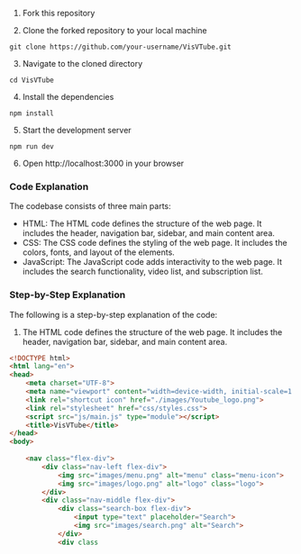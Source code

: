  1. Fork this repository

2. Clone the forked repository to your local machine

```
git clone https://github.com/your-username/VisVTube.git
```

3. Navigate to the cloned directory

```
cd VisVTube
```

4. Install the dependencies

```
npm install
```

5. Start the development server

```
npm run dev
```

6. Open http://localhost:3000 in your browser

### Code Explanation

The codebase consists of three main parts:

- HTML: The HTML code defines the structure of the web page. It includes the header, navigation bar, sidebar, and main content area.
- CSS: The CSS code defines the styling of the web page. It includes the colors, fonts, and layout of the elements.
- JavaScript: The JavaScript code adds interactivity to the web page. It includes the search functionality, video list, and subscription list.

### Step-by-Step Explanation

The following is a step-by-step explanation of the code:

1. The HTML code defines the structure of the web page. It includes the header, navigation bar, sidebar, and main content area.

```html
<!DOCTYPE html>
<html lang="en">
<head>
    <meta charset="UTF-8">
    <meta name="viewport" content="width=device-width, initial-scale=1.0">
    <link rel="shortcut icon" href="./images/Youtube_logo.png">
    <link rel="stylesheet" href="css/styles.css">
    <script src="js/main.js" type="module"></script>
    <title>VisVTube</title>
</head>
<body>
    
    <nav class="flex-div">
        <div class="nav-left flex-div">
            <img src="images/menu.png" alt="menu" class="menu-icon">
            <img src="images/logo.png" alt="logo" class="logo">
        </div>
        <div class="nav-middle flex-div">
            <div class="search-box flex-div">
                <input type="text" placeholder="Search">
                <img src="images/search.png" alt="Search">
            </div>
            <div class

